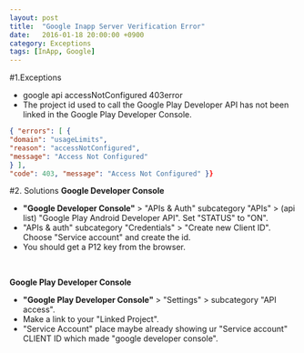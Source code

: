```yaml
---
layout: post
title:  "Google Inapp Server Verification Error"
date:   2016-01-18 20:00:00 +0900
category: Exceptions
tags: [InApp, Google]
---
```


#1.Exceptions
- google api accessNotConfigured 403error 
- The project id used to call the Google Play Developer API has not been linked in the Google Play Developer Console.

``` json
{ "errors": [ { 
"domain": "usageLimits",
"reason": "accessNotConfigured",
"message": "Access Not Configured"
} ],
"code": 403, "message": "Access Not Configured" }}
```


#2. Solutions
**Google Developer Console**

*   **"Google Developer Console"** > "APIs & Auth" subcategory "APIs" > (api list) "Google Play Android Developer API". Set "STATUS" to "ON".
*   "APIs & auth" subcategory "Credentials" > "Create new Client ID". Choose "Service account" and create the id.
*   You should get a P12 key from the browser.  
  
<br/>

**Google Play Developer Console**

* **"Google Play Developer Console"** > "Settings" > subcategory "API access".
* Make a link to your "Linked Project".
* "Service Account" place maybe already showing ur "Service account" CLIENT ID which made "google developer console".